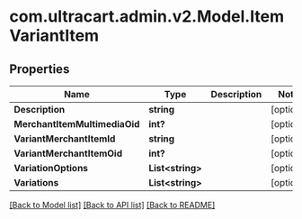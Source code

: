 # com.ultracart.admin.v2.Model.ItemVariantItem
## Properties

Name | Type | Description | Notes
------------ | ------------- | ------------- | -------------
**Description** | **string** |  | [optional] 
**MerchantItemMultimediaOid** | **int?** |  | [optional] 
**VariantMerchantItemId** | **string** |  | [optional] 
**VariantMerchantItemOid** | **int?** |  | [optional] 
**VariationOptions** | **List&lt;string&gt;** |  | [optional] 
**Variations** | **List&lt;string&gt;** |  | [optional] 

[[Back to Model list]](../README.md#documentation-for-models) [[Back to API list]](../README.md#documentation-for-api-endpoints) [[Back to README]](../README.md)

